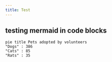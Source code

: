 ```yaml
---
title: Test
---
```

## testing mermaid in code blocks

```mermaid
pie title Pets adopted by volunteers
"Dogs" : 386
"Cats" : 85
"Rats" : 35
```
